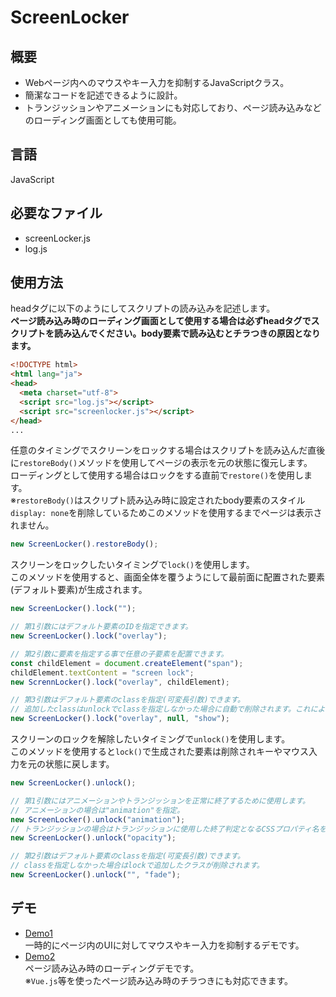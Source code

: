 # ScreenLocker
## 概要
- Webページ内へのマウスやキー入力を抑制するJavaScriptクラス。<br>
- 簡潔なコードを記述できるように設計。<br>
- トランジッションやアニメーションにも対応しており、ページ読み込みなどのローディング画面としても使用可能。<br>
## 言語
JavaScript
## 必要なファイル
- screenLocker.js
- log.js
## 使用方法
headタグに以下のようにしてスクリプトの読み込みを記述します。<br>
**ページ読み込み時のローディング画面として使用する場合は必ずheadタグでスクリプトを読み込んでください。body要素で読み込むとチラつきの原因となります。**<br>
```html
<!DOCTYPE html>
<html lang="ja">
<head>
  <meta charset="utf-8">
  <script src="log.js"></script>
  <script src="screenlocker.js"></script>
</head>
...
```
任意のタイミングでスクリーンをロックする場合はスクリプトを読み込んだ直後に`restoreBody()`メソッドを使用してページの表示を元の状態に復元します。<br>
ローディングとして使用する場合はロックをする直前で`restore()`を使用します。<br>
※`restoreBody()`はスクリプト読み込み時に設定されたbody要素のスタイル`display: none`を削除しているためこのメソッドを使用するまでページは表示されません。
```javascript
new ScreenLocker().restoreBody();
```
スクリーンをロックしたいタイミングで`lock()`を使用します。<br>
このメソッドを使用すると、画面全体を覆うようにして最前面に配置された要素(デフォルト要素)が生成されます。
```javascript
new ScreenLocker().lock("");

// 第1引数にはデフォルト要素のIDを指定できます。
new ScreenLocker().lock("overlay");

// 第2引数に要素を指定する事で任意の子要素を配置できます。
const childElement = document.createElement("span");
childElement.textContent = "screen lock";
new ScrennLocker().lock("overlay", childElement);

// 第3引数はデフォルト要素のclassを指定(可変長引数)できます。
// 追加したclassはunlockでclassを指定しなかった場合に自動で削除されます。これによりトランジッションがスムーズに行えます。
new ScreenLocker().lock("overlay", null, "show");
```
スクリーンのロックを解除したいタイミングで`unlock()`を使用します。<br>
このメソッドを使用すると`lock()`で生成された要素は削除されキーやマウス入力を元の状態に戻します。
```javascript
new ScreenLocker().unlock();

// 第1引数にはアニメーションやトランジッションを正常に終了するために使用します。
// アニメーションの場合は"animation"を指定。
new ScreenLocker().unlock("animation");
// トランジッションの場合はトランジッションに使用した終了判定となるCSSプロパティ名を指定します。複数は指定できません。
new ScreenLocker().unlock("opacity");

// 第2引数はデフォルト要素のclassを指定(可変長引数)できます。
// classを指定しなかった場合はlockで追加したクラスが削除されます。
new ScreenLocker().unlock("", "fade");
```
## デモ

- [Demo1](https://k2wing.github.io/ScreenLocker/demo1.html)<br>
  一時的にページ内のUIに対してマウスやキー入力を抑制するデモです。
- [Demo2](https://k2wing.github.io/ScreenLocker/demo2.html)<br>
  ページ読み込み時のローディングデモです。<br>
  ※`Vue.js`等を使ったページ読み込み時のチラつきにも対応できます。

